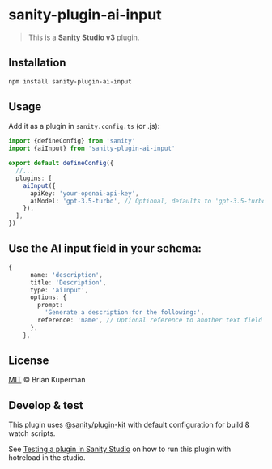 # sanity-plugin-ai-input

> This is a **Sanity Studio v3** plugin.

## Installation

```sh
npm install sanity-plugin-ai-input
```

## Usage

Add it as a plugin in `sanity.config.ts` (or .js):

```ts
import {defineConfig} from 'sanity'
import {aiInput} from 'sanity-plugin-ai-input'

export default defineConfig({
  //...
  plugins: [
    aiInput({
      apiKey: 'your-openai-api-key',
      aiModel: 'gpt-3.5-turbo', // Optional, defaults to 'gpt-3.5-turbo'
    }),
  ],
})
```

## Use the AI input field in your schema:

```ts
{
      name: 'description',
      title: 'Description',
      type: 'aiInput',
      options: {
        prompt:
          'Generate a description for the following:',
        reference: 'name', // Optional reference to another text field on the page which will be appended to the query
      },
    },
```

## License

[MIT](LICENSE) © Brian Kuperman

## Develop & test

This plugin uses [@sanity/plugin-kit](https://github.com/sanity-io/plugin-kit)
with default configuration for build & watch scripts.

See [Testing a plugin in Sanity Studio](https://github.com/sanity-io/plugin-kit#testing-a-plugin-in-sanity-studio)
on how to run this plugin with hotreload in the studio.
